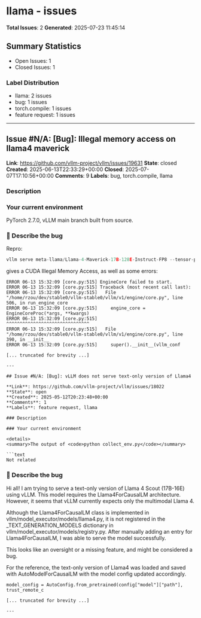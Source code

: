 # llama - issues

**Total Issues**: 2
**Generated**: 2025-07-23 11:45:14

## Summary Statistics

- Open Issues: 1
- Closed Issues: 1

### Label Distribution

- llama: 2 issues
- bug: 1 issues
- torch.compile: 1 issues
- feature request: 1 issues

---

## Issue #N/A: [Bug]: Illegal memory access on llama4 maverick

**Link**: https://github.com/vllm-project/vllm/issues/19631
**State**: closed
**Created**: 2025-06-13T22:33:29+00:00
**Closed**: 2025-07-07T17:10:56+00:00
**Comments**: 9
**Labels**: bug, torch.compile, llama

### Description

### Your current environment

PyTorch 2.7.0, vLLM main branch built from source.

### 🐛 Describe the bug

Repro:
```py
vllm serve meta-llama/Llama-4-Maverick-17B-128E-Instruct-FP8 --tensor-parallel-size 8 --max-num-batched-tokens 40000 --max-model-len 8192 --max-num-seqs 128 --gpu-memory-utilization 0.8
```
gives a CUDA Illegal Memory Access, as well as some errors:
```
ERROR 06-13 15:32:09 [core.py:515] EngineCore failed to start.
ERROR 06-13 15:32:09 [core.py:515] Traceback (most recent call last):
ERROR 06-13 15:32:09 [core.py:515]   File "/home/rzou/dev/stable0/vllm-stable0/vllm/v1/engine/core.py", line 506, in run_engine_core
ERROR 06-13 15:32:09 [core.py:515]     engine_core = EngineCoreProc(*args, **kwargs)
ERROR 06-13 15:32:09 [core.py:515]                   ^^^^^^^^^^^^^^^^^^^^^^^^^^^^^^^
ERROR 06-13 15:32:09 [core.py:515]   File "/home/rzou/dev/stable0/vllm-stable0/vllm/v1/engine/core.py", line 390, in __init__
ERROR 06-13 15:32:09 [core.py:515]     super().__init__(vllm_conf

[... truncated for brevity ...]

---

## Issue #N/A: [Bug]: vLLM does not serve text-only version of Llama4

**Link**: https://github.com/vllm-project/vllm/issues/18022
**State**: open
**Created**: 2025-05-12T20:23:48+00:00
**Comments**: 1
**Labels**: feature request, llama

### Description

### Your current environment

<details>
<summary>The output of <code>python collect_env.py</code></summary>

```text
Not related
```

</details>


### 🐛 Describe the bug

Hi all! 
I am trying to serve a text-only version of Llama 4 Scout (17B-16E) using vLLM. This model requires the Llama4ForCausalLM architecture. However, it seems that vLLM currently expects only the multimodal Llama 4.

Although the Llama4ForCausalLM class is implemented in vllm/model_executor/models/llama4.py, it is not registered in the _TEXT_GENERATION_MODELS dictionary in vllm/model_executor/models/registry.py. After manually adding an entry for Llama4ForCausalLM, I was able to serve the model successfully.

This looks like an oversight or a missing feature, and might be considered a bug.

For the reference, the text-only version of Llama4 was loaded and saved with AutoModelForCausalLM with the model config updated accordingly. 
```
model_config = AutoConfig.from_pretrained(config["model"]["path"], trust_remote_c

[... truncated for brevity ...]

---

